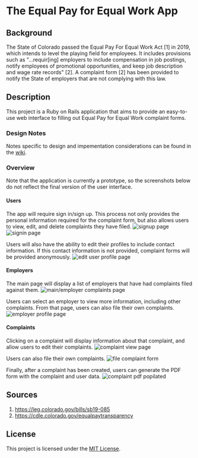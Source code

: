 # The Equal Pay for Equal Work App

## Background
The State of Colorado passed the Equal Pay For Equal Work Act [1] in 2019, which intends to level the playing field for employees. It includes provisions such as "...requir[ing] employers to include compensation in job postings, notify employees of promotional opportunities, and keep job description and wage rate records" [2]. A complaint form [2] has been provided to notify the State of employers that are not complying with this law.

## Description
This project is a Ruby on Rails application that aims to provide an easy-to-use web interface to filling out Equal Pay for Equal Work complaint forms.

### Design Notes
Notes specific to design and impementation considerations can be found in the [wiki](https://github.com/johneastman/equal_pay_equal_work_app/wiki).

### Overview
Note that the application is currently a prototype, so the screenshots below do not reflect the final version of the user interface.

#### Users
The app will require sign in/sign up. This process not only provides the personal information required for the complaint form, but also allows users to view, edit, and delete complaints they have filed.
![signup page](/readme_images/sign_up.png)
![signin page](/readme_images/sign_in.png)

Users will also have the ability to edit their profiles to include contact information. If this contact information is not provided, complaint forms will be provided anonymously.
![edit user profile page](/readme_images/edit_user.png)

#### Employers
The main page will display a list of employers that have had complaints filed against them.
![main/employer complaints page](/readme_images/main_page.png)

Users can select an employer to view more information, including other complaints. From that page, users can also file their own complaints.
![employer profile page](/readme_images/employer_profile.png)

#### Complaints
Clicking on a complaint will display information about that complaint, and allow users to edit their complaints.
![complaint view page](/readme_images/complaint_view.png)

Users can also file their own complaints.
![file complaint form](/readme_images/complaint_form.png)

Finally, after a complaint has been created, users can generate the PDF form with the complaint and user data.
![complaint pdf popilated](/readme_images/generated_pdf.png)

## Sources
1. https://leg.colorado.gov/bills/sb19-085
2. https://cdle.colorado.gov/equalpaytransparency

## License
This project is licensed under the [MIT License](LICENSE).
